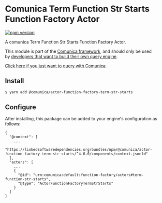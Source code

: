 # Comunica Term Function Str Starts Function Factory Actor

[![npm version](https://badge.fury.io/js/%40comunica%2Factor-function-factory-term-function-str-starts.svg)](https://www.npmjs.com/package/@comunica/actor-function-factory-term-str-starts)

A comunica Term Function Str Starts Function Factory Actor.

This module is part of the [Comunica framework](https://github.com/comunica/comunica),
and should only be used by [developers that want to build their own query engine](https://comunica.dev/docs/modify/).

[Click here if you just want to query with Comunica](https://comunica.dev/docs/query/).

## Install

```bash
$ yarn add @comunica/actor-function-factory-term-str-starts
```

## Configure

After installing, this package can be added to your engine's configuration as follows:
```text
{
  "@context": [
    ...
    "https://linkedsoftwaredependencies.org/bundles/npm/@comunica/actor-function-factory-term-str-starts/^4.0.0/components/context.jsonld"
  ],
  "actors": [
    ...
    {
      "@id": "urn:comunica:default:function-factory/actors#term-function-str-starts",
      "@type": "ActorFunctionFactoryTermStrStarts"
    }
  ]
}
```
